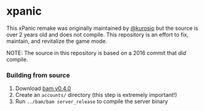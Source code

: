# xpanic

This xPanic remake was originally maintained by [@kurosio](https://github.com/kurosio) but the source is over 2 years old and does not compile. This repository is an effort to fix, maintain, and revitalize the game mode.

NOTE: The source in this repository is based on a 2016 commit that *did* compile.

### Building from source

1. Download [bam v0.4.0](https://github.com/matricks/bam/releases/tag/v0.4.0)
2. Create an `accounts/` directory (this step is extremely important!)
2. Run `../bam/bam server_release` to compile the server binary
